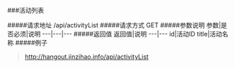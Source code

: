 ###活动列表

#####请求地址 
/api/activityList
#####请求方式
GET
#####参数说明
参数|是否必须|说明
---|---|---
#####返回值
返回值|说明
---|---
id|活动ID
title|活动名称
#####例子
> http://hangout.jinzihao.info/api/activityList
